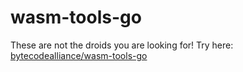 # wasm-tools-go

These are not the droids you are looking for! Try here: [bytecodealliance/wasm-tools-go](https://github.com/bytecodealliance/wasm-tools-go)
